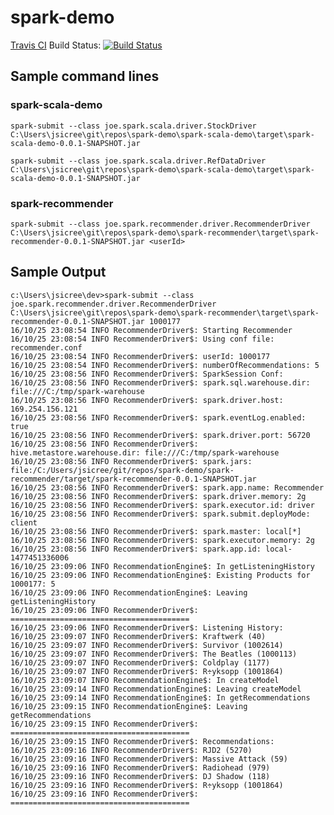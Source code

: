 # spark-demo
[Travis CI](https://travis-ci.org) Build Status: [![Build Status](https://travis-ci.org/jsicree/spark-demo.svg)](https://travis-ci.org/jsicree/spark-demo)
## Sample command lines
### spark-scala-demo

`spark-submit --class joe.spark.scala.driver.StockDriver C:\Users\jsicree\git\repos\spark-demo\spark-scala-demo\target\spark-scala-demo-0.0.1-SNAPSHOT.jar`

`spark-submit --class joe.spark.scala.driver.RefDataDriver C:\Users\jsicree\git\repos\spark-demo\spark-scala-demo\target\spark-scala-demo-0.0.1-SNAPSHOT.jar`

### spark-recommender

`spark-submit --class joe.spark.recommender.driver.RecommenderDriver C:\Users\jsicree\git\repos\spark-demo\spark-recommender\target\spark-recommender-0.0.1-SNAPSHOT.jar <userId>`

## Sample Output
```
c:\Users\jsicree\dev>spark-submit --class joe.spark.recommender.driver.RecommenderDriver C:\Users\jsicree\git\repos\spark-demo\spark-recommender\target\spark-recommender-0.0.1-SNAPSHOT.jar 1000177
16/10/25 23:08:54 INFO RecommenderDriver$: Starting Recommender
16/10/25 23:08:54 INFO RecommenderDriver$: Using conf file: recommender.conf
16/10/25 23:08:54 INFO RecommenderDriver$: userId: 1000177
16/10/25 23:08:54 INFO RecommenderDriver$: numberOfRecommendations: 5
16/10/25 23:08:56 INFO RecommenderDriver$: SparkSession Conf:
16/10/25 23:08:56 INFO RecommenderDriver$: spark.sql.warehouse.dir: file:///C:/tmp/spark-warehouse
16/10/25 23:08:56 INFO RecommenderDriver$: spark.driver.host: 169.254.156.121
16/10/25 23:08:56 INFO RecommenderDriver$: spark.eventLog.enabled: true
16/10/25 23:08:56 INFO RecommenderDriver$: spark.driver.port: 56720
16/10/25 23:08:56 INFO RecommenderDriver$: hive.metastore.warehouse.dir: file:///C:/tmp/spark-warehouse
16/10/25 23:08:56 INFO RecommenderDriver$: spark.jars: file:/C:/Users/jsicree/git/repos/spark-demo/spark-recommender/target/spark-recommender-0.0.1-SNAPSHOT.jar
16/10/25 23:08:56 INFO RecommenderDriver$: spark.app.name: Recommender
16/10/25 23:08:56 INFO RecommenderDriver$: spark.driver.memory: 2g
16/10/25 23:08:56 INFO RecommenderDriver$: spark.executor.id: driver
16/10/25 23:08:56 INFO RecommenderDriver$: spark.submit.deployMode: client
16/10/25 23:08:56 INFO RecommenderDriver$: spark.master: local[*]
16/10/25 23:08:56 INFO RecommenderDriver$: spark.executor.memory: 2g
16/10/25 23:08:56 INFO RecommenderDriver$: spark.app.id: local-1477451336006
16/10/25 23:09:06 INFO RecommendationEngine$: In getListeningHistory
16/10/25 23:09:06 INFO RecommendationEngine$: Existing Products for 1000177: 5
16/10/25 23:09:06 INFO RecommendationEngine$: Leaving getListeningHistory
16/10/25 23:09:06 INFO RecommenderDriver$: ========================================
16/10/25 23:09:06 INFO RecommenderDriver$: Listening History:
16/10/25 23:09:07 INFO RecommenderDriver$: Kraftwerk (40)
16/10/25 23:09:07 INFO RecommenderDriver$: Survivor (1002614)
16/10/25 23:09:07 INFO RecommenderDriver$: The Beatles (1000113)
16/10/25 23:09:07 INFO RecommenderDriver$: Coldplay (1177)
16/10/25 23:09:07 INFO RecommenderDriver$: R÷yksopp (1001864)
16/10/25 23:09:07 INFO RecommendationEngine$: In createModel
16/10/25 23:09:14 INFO RecommendationEngine$: Leaving createModel
16/10/25 23:09:14 INFO RecommendationEngine$: In getRecommendations
16/10/25 23:09:15 INFO RecommendationEngine$: Leaving getRecommendations
16/10/25 23:09:15 INFO RecommenderDriver$: ========================================
16/10/25 23:09:15 INFO RecommenderDriver$: Recommendations:
16/10/25 23:09:16 INFO RecommenderDriver$: RJD2 (5270)
16/10/25 23:09:16 INFO RecommenderDriver$: Massive Attack (59)
16/10/25 23:09:16 INFO RecommenderDriver$: Radiohead (979)
16/10/25 23:09:16 INFO RecommenderDriver$: DJ Shadow (118)
16/10/25 23:09:16 INFO RecommenderDriver$: R÷yksopp (1001864)
16/10/25 23:09:16 INFO RecommenderDriver$: ========================================
```

